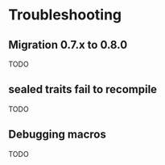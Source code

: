 # Troubleshooting

## Migration 0.7.x to 0.8.0

TODO

## sealed traits fail to recompile

TODO

## Debugging macros

TODO
